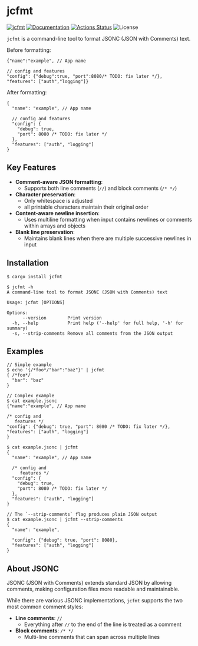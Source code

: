 jcfmt
=====

[![jcfmt](https://img.shields.io/crates/v/jcfmt.svg)](https://crates.io/crates/jcfmt)
[![Documentation](https://docs.rs/jcfmt/badge.svg)](https://docs.rs/jcfmt)
[![Actions Status](https://github.com/sile/jcfmt/workflows/CI/badge.svg)](https://github.com/sile/jcfmt/actions)
![License](https://img.shields.io/crates/l/jcfmt)

`jcfmt` is a command-line tool to format JSONC (JSON with Comments) text.

Before formatting:
```jsonc
{"name":"example", // App name

// config and features
"config": {"debug":true, "port":8080/* TODO: fix later */},
"features": ["auth","logging"]}
```

After formatting:
```jsonc
{
  "name": "example", // App name

  // config and features
  "config": {
    "debug": true,
    "port": 8080 /* TODO: fix later */
  },
  "features": ["auth", "logging"]
}
```

Key Features
------------

- **Comment-aware JSON formatting**:
  - Supports both line comments (`//`) and block comments (`/* */`)
- **Character preservation**:
  - Only whitespace is adjusted
  - all printable characters maintain their original order
- **Content-aware newline insertion**:
  - Uses multiline formatting when input contains newlines or comments within arrays and objects
- **Blank line preservation**:
  - Maintains blank lines when there are multiple successive newlines in input

Installation
------------

```console
$ cargo install jcfmt

$ jcfmt -h
A command-line tool to format JSONC (JSON with Comments) text

Usage: jcfmt [OPTIONS]

Options:
      --version        Print version
  -h, --help           Print help ('--help' for full help, '-h' for summary)
  -s, --strip-comments Remove all comments from the JSON output
```

Examples
--------

```console
// Simple example
$ echo '{/*foo*/"bar":"baz"}' | jcfmt
{ /*foo*/
  "bar": "baz"
}

// Complex example
$ cat example.jsonc
{"name":"example", // App name

/* config and 
   features */
"config": {"debug": true, "port": 8080 /* TODO: fix later */},
"features": ["auth", "logging"] 
}

$ cat example.jsonc | jcfmt
{
  "name": "example", // App name

  /* config and
     features */
  "config": {
    "debug": true,
    "port": 8080 /* TODO: fix later */
  },
  "features": ["auth", "logging"]
}

// The `--strip-comments` flag produces plain JSON output
$ cat example.jsonc | jcfmt --strip-comments
{
  "name": "example",

  "config": {"debug": true, "port": 8080},
  "features": ["auth", "logging"]
}
```

About JSONC
-----------

JSONC (JSON with Comments) extends standard JSON by allowing comments,
making configuration files more readable and maintainable. 

While there are various JSONC implementations,
`jcfmt` supports the two most common comment styles:

- **Line comments**: `//`
  - Everything after `//` to the end of the line is treated as a comment
- **Block comments**: `/* */`
  - Multi-line comments that can span across multiple lines

